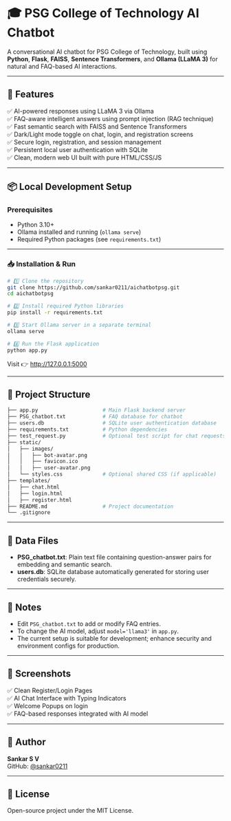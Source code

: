 # 🎓 PSG College of Technology AI Chatbot

A conversational AI chatbot for PSG College of Technology, built using **Python**, **Flask**, **FAISS**, **Sentence Transformers**, and **Ollama (LLaMA 3)** for natural and FAQ-based AI interactions.

---

## 🚀 Features

✅ AI-powered responses using LLaMA 3 via Ollama  
✅ FAQ-aware intelligent answers using prompt injection (RAG technique)  
✅ Fast semantic search with FAISS and Sentence Transformers  
✅ Dark/Light mode toggle on chat, login, and registration screens  
✅ Secure login, registration, and session management  
✅ Persistent local user authentication with SQLite  
✅ Clean, modern web UI built with pure HTML/CSS/JS  

---

## 📦 Local Development Setup

### Prerequisites
- Python 3.10+
- Ollama installed and running (`ollama serve`)
- Required Python packages (see `requirements.txt`)

---

### 📥 Installation & Run

```bash
# 1️⃣ Clone the repository
git clone https://github.com/sankar0211/aichatbotpsg.git
cd aichatbotpsg

# 2️⃣ Install required Python libraries
pip install -r requirements.txt

# 3️⃣ Start Ollama server in a separate terminal
ollama serve

# 4️⃣ Run the Flask application
python app.py
```

Visit 👉 http://127.0.0.1:5000

---

## 📖 Project Structure

```bash
├── app.py                     # Main Flask backend server
├── PSG_chatbot.txt            # FAQ database for chatbot
├── users.db                   # SQLite user authentication database
├── requirements.txt           # Python dependencies
├── test_request.py            # Optional test script for chat requests
├── static/
│   ├── images/
│   │   ├── bot-avatar.png
│   │   ├── favicon.ico
│   │   ├── user-avatar.png
│   └── styles.css             # Optional shared CSS (if applicable)
├── templates/
│   ├── chat.html
│   ├── login.html
│   ├── register.html
├── README.md                  # Project documentation
└── .gitignore
```

---

## 📑 Data Files

- **PSG_chatbot.txt**: Plain text file containing question-answer pairs for embedding and semantic search.
- **users.db**: SQLite database automatically generated for storing user credentials securely.

---

## 📃 Notes

- Edit `PSG_chatbot.txt` to add or modify FAQ entries.
- To change the AI model, adjust `model='llama3'` in `app.py`.
- The current setup is suitable for development; enhance security and environment configs for production.

---

## 📸 Screenshots

✅ Clean Register/Login Pages  
✅ AI Chat Interface with Typing Indicators  
✅ Welcome Popups on login  
✅ FAQ-based responses integrated with AI model  


---

## 📣 Author

**Sankar S V**  
GitHub: [@sankar0211](https://github.com/sankar0211)

---

## 📄 License

Open-source project under the MIT License.
